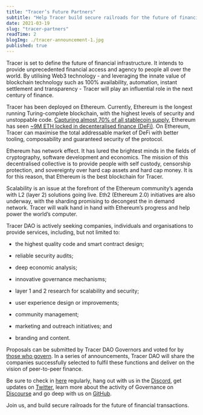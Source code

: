 ```yaml
---
title: "Tracer’s Future Partners"
subtitle: "Help Tracer build secure railroads for the future of financial transactions"
date: 2021-03-19
slug: "tracer-partners"
readTime: 2
blogImg: ./tracer-announcement-1.jpg
published: true
---
```


Tracer is set to define the future of financial infrastructure. It intends to provide unprecedented financial access and agency to people all over the world. By utilising Web3 technology - and leveraging the innate value of blockchain technology such as 100% availability, automation, instant settlement and transparency - Tracer will play an influential role in the next century of finance.

Tracer has been deployed on Ethereum. Currently, Ethereum is the longest running Turing-complete blockchain, with the highest levels of security and unstoppable code. [Capturing almost 70% of all stablecoin supply](https://www.theblockcrypto.com/linked/97894/ethereum-was-home-to-nearly-70-percent-of-all-stablecoins-as-of-january), Ethereum has seen [~9M ETH locked in decenteralised finance (DeFi)](https://thedailygwei.substack.com/p/the-great-migration-the-daily-gwei-e91). On Ethereum, Tracer can maximise the total addressable market of DeFi with better tooling, composability and guaranteed security of the protocol.

Ethereum has network effect. It has lured the brightest minds in the fields of cryptography, software development and economics. The mission of this decentralised collective is to provide people with self custody, censorship protection, and sovereignty over hard cap assets and hard cap money. It is for this reason, that Ethereum is the best blockchain for Tracer. 

Scalability is an issue at the forefront of the Ethereum community’s agenda with L2 (layer 2) solutions going live. Eth2 (Ethereum 2.0) initiatives are also underway, with the sharding promising to decongest the in demand network. Tracer will walk hand in hand with Ethereum’s progress and help power the world’s computer.

Tracer DAO is actively seeking companies, individuals and organisations to provide services, including, but not limited to:

- the highest quality code and smart contract design;

- reliable security audits;

- deep economic analysis;

- innovative governance mechanisms;

- layer 1 and 2 research for scalability and security;

- user experience design or improvements;

- community management;

- marketing and outreach initiatives; and

- branding and content.

Proposals can be submitted by Tracer DAO Governors and voted for by [those who govern](https://tracer.finance/radar/govern-tracer). In a series of announcements, Tracer DAO will share the companies successfully selected to fulfil these functions and deliver on the vision of peer-to-peer finance.

Be sure to check in [here](https://tracer.finance/radar) regularly, hang out with us in the [Discord](https://discord.com/invite/kvJEwfvyrW), get updates on [Twitter](https://twitter.com/tracer_finance), learn more about the activity of Governance on [Discourse](https://discourse.tracer.finance/) and go deep with us on [GitHub](https://github.com/tracer-protocol).

Join us, and build secure railroads for the future of financial transactions. 

